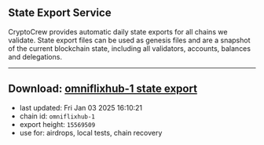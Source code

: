 ## State Export Service
CryptoCrew provides automatic daily state exports for all chains we validate. State export files can be used as genesis files and are a snapshot of the current blockchain state, including all validators, accounts, balances and delegations.

---
**Download: [omniflixhub-1 state export](https://dl-eu2.ccvalidators.com/SERVICE/omniflixhub/omniflixhub-1_export_15569509.json)**
---

- last updated: Fri Jan 03 2025 16:10:21
- chain id: `omniflixhub-1`
- export height: `15569509`
- use for: airdrops, local tests, chain recovery
